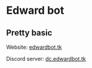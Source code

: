 # Edward bot

## Pretty basic
Website: [edwardbot.tk](https://edwardbot.tk) 

Discord server: [dc.edwardbot.tk](https://dc.edwardbot.tk) 
